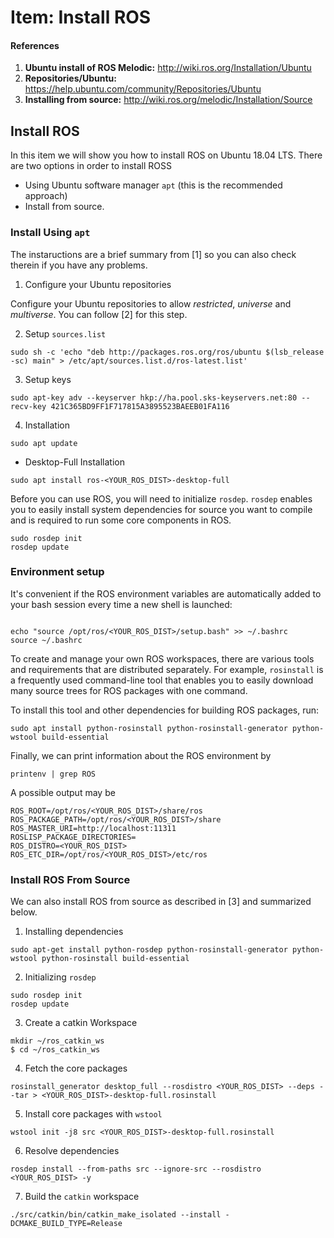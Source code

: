 # Item: Install ROS

#### References

1. **Ubuntu install of ROS Melodic:** http://wiki.ros.org/Installation/Ubuntu
2. **Repositories/Ubuntu:** https://help.ubuntu.com/community/Repositories/Ubuntu
3. **Installing from source:** http://wiki.ros.org/melodic/Installation/Source

## Install ROS

In this item we will show you how to install ROS on Ubuntu 18.04 LTS. There are two options in order to install
ROSS

- Using Ubuntu software manager ```apt``` (this is the recommended approach)
- Install from source.


### Install Using ```apt```

The instaructions are a brief summary from [1] so you can also check therein if you have any problems.

1. Configure your Ubuntu repositories 

Configure your Ubuntu repositories to allow _restricted_,  _universe_ and _multiverse_. You can follow [2] for this step. 

2. Setup ```sources.list```

```
sudo sh -c 'echo "deb http://packages.ros.org/ros/ubuntu $(lsb_release -sc) main" > /etc/apt/sources.list.d/ros-latest.list'
```

3. Setup keys

```
sudo apt-key adv --keyserver hkp://ha.pool.sks-keyservers.net:80 --recv-key 421C365BD9FF1F717815A3895523BAEEB01FA116
```

4. Installation

```
sudo apt update
```
- Desktop-Full Installation

```
sudo apt install ros-<YOUR_ROS_DIST>-desktop-full
```

Before you can use ROS, you will need to initialize ```rosdep```. ```rosdep``` enables you to easily install system dependencies for source you want to compile and is required to run some core components in ROS.

```
sudo rosdep init
rosdep update
```

### Environment setup

It's convenient if the ROS environment variables are automatically added to your bash session every time a new shell is launched: 

```

echo "source /opt/ros/<YOUR_ROS_DIST>/setup.bash" >> ~/.bashrc
source ~/.bashrc

```


To create and manage your own ROS workspaces, there are various tools and requirements that are distributed separately. 
For example, ```rosinstall``` is a frequently used command-line tool that enables you to easily download 
many source trees for ROS packages with one command.

To install this tool and other dependencies for building ROS packages, run: 

```
sudo apt install python-rosinstall python-rosinstall-generator python-wstool build-essential
```


Finally, we can print information about the ROS environment by

```
printenv | grep ROS
```

A possible output may be

```
ROS_ROOT=/opt/ros/<YOUR_ROS_DIST>/share/ros
ROS_PACKAGE_PATH=/opt/ros/<YOUR_ROS_DIST>/share
ROS_MASTER_URI=http://localhost:11311
ROSLISP_PACKAGE_DIRECTORIES=
ROS_DISTRO=<YOUR_ROS_DIST>
ROS_ETC_DIR=/opt/ros/<YOUR_ROS_DIST>/etc/ros
```

### Install ROS From Source

We can also install ROS from source as described in [3] and summarized below.

1. Installing dependencies

```
sudo apt-get install python-rosdep python-rosinstall-generator python-wstool python-rosinstall build-essential
```

2. Initializing ```rosdep```

```
sudo rosdep init
rosdep update
```

3. Create a catkin Workspace

```
mkdir ~/ros_catkin_ws
$ cd ~/ros_catkin_ws
```

4.  Fetch the core packages

```
rosinstall_generator desktop_full --rosdistro <YOUR_ROS_DIST> --deps --tar > <YOUR_ROS_DIST>-desktop-full.rosinstall
```

5. Install core packages with ```wstool```

```
wstool init -j8 src <YOUR_ROS_DIST>-desktop-full.rosinstall
```

6. Resolve dependencies

```
rosdep install --from-paths src --ignore-src --rosdistro <YOUR_ROS_DIST> -y
```

7. Build the ```catkin``` workspace

```
./src/catkin/bin/catkin_make_isolated --install -DCMAKE_BUILD_TYPE=Release
```



